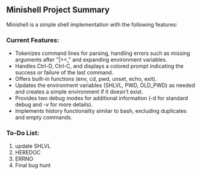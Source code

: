 ## Minishell Project Summary

Minishell is a simple shell implementation with the following features:

### Current Features:
- Tokenizes command lines for parsing, handling errors such as missing arguments after "|><," and expanding environment variables.
- Handles Ctrl-D, Ctrl-C, and displays a colored prompt indicating the success or failure of the last command.
- Offers built-in functions (env, cd, pwd, unset, echo, exit).
- Updates the environment variables (SHLVL, PWD, OLD_PWD) as needed and creates a simple environment if it doesn't exist.
- Provides two debug modes for additional information (-d for standard debug and -v for more details).
- Implements history functionality similar to bash, excluding duplicates and empty commands.

### To-Do List:
1. update SHLVL
2. HEREDOC
3. ERRNO
4. Final bug hunt
